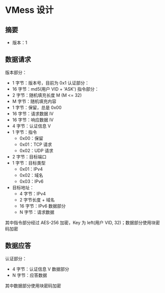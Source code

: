 # VMess 设计
## 摘要
* 版本：1

## 数据请求
版本部分：
* 1 字节：版本号，目前为 0x1
认证部分：
* 16 字节：md5(用户 VID + 'ASK')
指令部分：
* 2 字节：随机填充长度 M (M <= 32)
* M 字节：随机填充内容
* 1 字节：保留，总是 0x00
* 16 字节：请求数据 IV
* 16 字节：响应数据 IV
* 4 字节：认证信息 V
* 1 字节：指令
  * 0x00：保留
  * 0x01：TCP 请求
  * 0x02：UDP 请求
* 2 字节：目标端口
* 1 字节：目标类型
  * 0x01：IPv4
  * 0x02：域名
  * 0x03：IPv6
* 目标地址：
  * 4 字节：IPv4
  * 2 字节长度 + 域名
  * 16 字节：IPv6
数据部分
  * N 字节：请求数据

其中指令部分经过 AES-256 加密，Key 为 left(用户 VID, 32)；数据部分使用块密码加密

## 数据应答
认证部分：
* 4 字节：认证信息 V
数据部分
* N 字节：应答数据

其中数据部分使用块密码加密